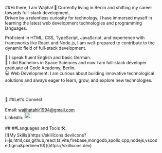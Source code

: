 ##Hi there, I am Wajiha! 👋
Currently living in Berlin and shifting my career towards full-stack development. <br>
Driven by a relentless curiosity for technology, I have immersed myself in learning the latest web development technologies and programming languages. 

Proficient in HTML, CSS, TypeScript, JavaScript, and experience with frameworks like React and Node.js, I am well-prepared to contribute to the dynamic field of full-stack development.

💬 I speak fluent English and basic German. <br>
🏢 I did Bachelors in Space Sciences and now I am full-stack developer graduate of Code Academy, Berlin. <br>
💻 Web Development: I am curious about building innovative technological solutions and always eager to learn, grow, and explore new technologies.

##
<br>
🚀 ##Let's Connect <br>
<br>
Email: <a href="mailto:wajihatahir1994@gmail.com">wajihatahir1994@gmail.com</a>
<br>
LinkedIn: 
<a href="https://www.linkedin.com/in/wajiha-tahir-569803124/">
<img src="https://upload.wikimedia.org/wikipedia/commons/thumb/8/81/LinkedIn_icon.svg/2048px-LinkedIn_icon.svg.png" alt="LinkedIn-icon" width="22px" height="22px"/>
</a>
<br>
<br>
##
##Languages and Tools 🛠️:  <br>
[![My Skills](https://skillicons.dev/icons?i=js,html,css,github,react,ts,vite,firebase,mongodb,apollo,cpp,nodejs,vscode,figma&perline=10)](https://skillicons.dev)




